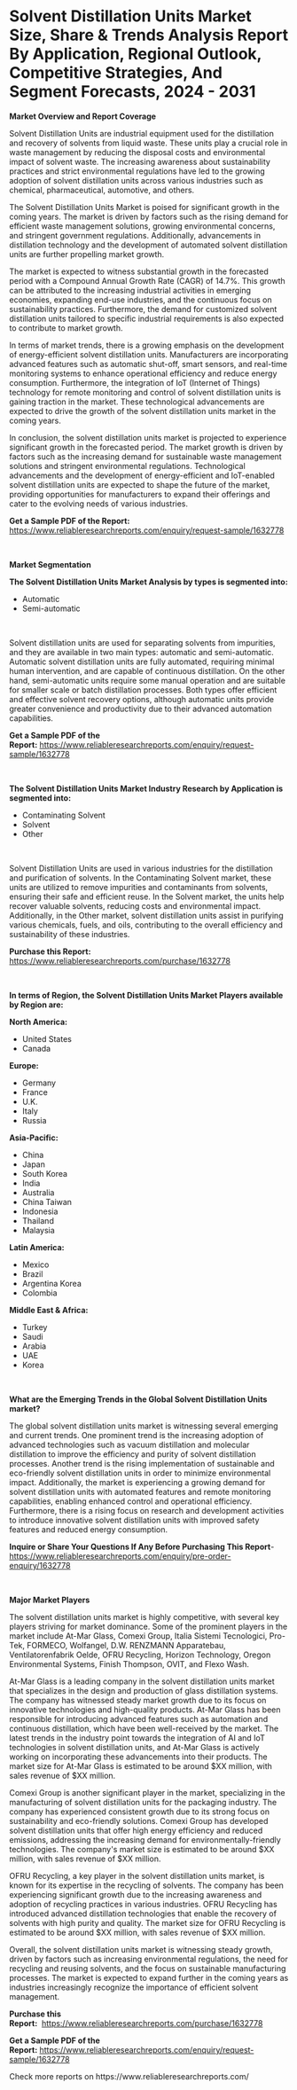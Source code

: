 <p><h1>Solvent Distillation Units Market Size, Share & Trends Analysis Report By Application, Regional Outlook, Competitive Strategies, And Segment Forecasts, 2024 - 2031</h1></p><p><strong>Market Overview and Report Coverage</strong></p>
<p><p>Solvent Distillation Units are industrial equipment used for the distillation and recovery of solvents from liquid waste. These units play a crucial role in waste management by reducing the disposal costs and environmental impact of solvent waste. The increasing awareness about sustainability practices and strict environmental regulations have led to the growing adoption of solvent distillation units across various industries such as chemical, pharmaceutical, automotive, and others.</p><p>The Solvent Distillation Units Market is poised for significant growth in the coming years. The market is driven by factors such as the rising demand for efficient waste management solutions, growing environmental concerns, and stringent government regulations. Additionally, advancements in distillation technology and the development of automated solvent distillation units are further propelling market growth.</p><p>The market is expected to witness substantial growth in the forecasted period with a Compound Annual Growth Rate (CAGR) of 14.7%. This growth can be attributed to the increasing industrial activities in emerging economies, expanding end-use industries, and the continuous focus on sustainability practices. Furthermore, the demand for customized solvent distillation units tailored to specific industrial requirements is also expected to contribute to market growth.</p><p>In terms of market trends, there is a growing emphasis on the development of energy-efficient solvent distillation units. Manufacturers are incorporating advanced features such as automatic shut-off, smart sensors, and real-time monitoring systems to enhance operational efficiency and reduce energy consumption. Furthermore, the integration of IoT (Internet of Things) technology for remote monitoring and control of solvent distillation units is gaining traction in the market. These technological advancements are expected to drive the growth of the solvent distillation units market in the coming years.</p><p>In conclusion, the solvent distillation units market is projected to experience significant growth in the forecasted period. The market growth is driven by factors such as the increasing demand for sustainable waste management solutions and stringent environmental regulations. Technological advancements and the development of energy-efficient and IoT-enabled solvent distillation units are expected to shape the future of the market, providing opportunities for manufacturers to expand their offerings and cater to the evolving needs of various industries.</p></p>
<p><strong>Get a Sample PDF of the Report:</strong> <a href="https://www.reliableresearchreports.com/enquiry/request-sample/1632778">https://www.reliableresearchreports.com/enquiry/request-sample/1632778</a></p>
<p>&nbsp;</p>
<p><strong>Market Segmentation</strong></p>
<p><strong>The Solvent Distillation Units Market Analysis by types is segmented into:</strong></p>
<p><ul><li>Automatic</li><li>Semi-automatic</li></ul></p>
<p>&nbsp;</p>
<p><p>Solvent distillation units are used for separating solvents from impurities, and they are available in two main types: automatic and semi-automatic. Automatic solvent distillation units are fully automated, requiring minimal human intervention, and are capable of continuous distillation. On the other hand, semi-automatic units require some manual operation and are suitable for smaller scale or batch distillation processes. Both types offer efficient and effective solvent recovery options, although automatic units provide greater convenience and productivity due to their advanced automation capabilities.</p></p>
<p><strong>Get a Sample PDF of the Report:</strong>&nbsp;<a href="https://www.reliableresearchreports.com/enquiry/request-sample/1632778">https://www.reliableresearchreports.com/enquiry/request-sample/1632778</a></p>
<p>&nbsp;</p>
<p><strong>The Solvent Distillation Units Market Industry Research by Application is segmented into:</strong></p>
<p><ul><li>Contaminating Solvent</li><li>Solvent</li><li>Other</li></ul></p>
<p>&nbsp;</p>
<p><p>Solvent Distillation Units are used in various industries for the distillation and purification of solvents. In the Contaminating Solvent market, these units are utilized to remove impurities and contaminants from solvents, ensuring their safe and efficient reuse. In the Solvent market, the units help recover valuable solvents, reducing costs and environmental impact. Additionally, in the Other market, solvent distillation units assist in purifying various chemicals, fuels, and oils, contributing to the overall efficiency and sustainability of these industries.</p></p>
<p><strong>Purchase this Report:</strong>&nbsp; <a href="https://www.reliableresearchreports.com/purchase/1632778">https://www.reliableresearchreports.com/purchase/1632778</a></p>
<p>&nbsp;</p>
<p><strong>In terms of Region, the Solvent Distillation Units Market Players available by Region are:</strong></p>
<p>
    <p> <strong> North America: </strong>
        <ul>
            <li>United States</li>
            <li>Canada</li>
        </ul>
        </p> 
    <p> <strong> Europe: </strong>
        <ul>
            <li>Germany</li>
            <li>France</li>
            <li>U.K.</li>
            <li>Italy</li>
            <li>Russia</li>
        </ul>
        </p> 
    <p> <strong> Asia-Pacific: </strong>
        <ul>
            <li>China</li>
            <li>Japan</li>
            <li>South Korea</li>
            <li>India</li>
            <li>Australia</li>
            <li>China Taiwan</li>
            <li>Indonesia</li>
            <li>Thailand</li>
            <li>Malaysia</li>
        </ul>
        </p> 
    <p> <strong> Latin America: </strong>
        <ul>
            <li>Mexico</li>
            <li>Brazil</li>
            <li>Argentina Korea</li>
            <li>Colombia</li>
        </ul>
        </p> 
    <p> <strong> Middle East & Africa: </strong>
        <ul>
            <li>Turkey</li>
            <li>Saudi</li>
            <li>Arabia</li>
            <li>UAE</li>
            <li>Korea</li>
        </ul>
    </p>
    </p>
<p>&nbsp;</p>
<p><strong>What are the Emerging Trends in the Global Solvent Distillation Units market?</strong></p>
<p><p>The global solvent distillation units market is witnessing several emerging and current trends. One prominent trend is the increasing adoption of advanced technologies such as vacuum distillation and molecular distillation to improve the efficiency and purity of solvent distillation processes. Another trend is the rising implementation of sustainable and eco-friendly solvent distillation units in order to minimize environmental impact. Additionally, the market is experiencing a growing demand for solvent distillation units with automated features and remote monitoring capabilities, enabling enhanced control and operational efficiency. Furthermore, there is a rising focus on research and development activities to introduce innovative solvent distillation units with improved safety features and reduced energy consumption.</p></p>
<p><strong>Inquire or Share Your Questions If Any Before Purchasing This Report</strong>- <a href="https://www.reliableresearchreports.com/enquiry/pre-order-enquiry/1632778">https://www.reliableresearchreports.com/enquiry/pre-order-enquiry/1632778</a></p>
<p>&nbsp;</p>
<p><strong>Major Market Players</strong></p>
<p><p>The solvent distillation units market is highly competitive, with several key players striving for market dominance. Some of the prominent players in the market include At-Mar Glass, Comexi Group, Italia Sistemi Tecnologici, Pro-Tek, FORMECO, Wolfangel, D.W. RENZMANN Apparatebau, Ventilatorenfabrik Oelde, OFRU Recycling, Horizon Technology, Oregon Environmental Systems, Finish Thompson, OVIT, and Flexo Wash. </p><p>At-Mar Glass is a leading company in the solvent distillation units market that specializes in the design and production of glass distillation systems. The company has witnessed steady market growth due to its focus on innovative technologies and high-quality products. At-Mar Glass has been responsible for introducing advanced features such as automation and continuous distillation, which have been well-received by the market. The latest trends in the industry point towards the integration of AI and IoT technologies in solvent distillation units, and At-Mar Glass is actively working on incorporating these advancements into their products. The market size for At-Mar Glass is estimated to be around $XX million, with sales revenue of $XX million.</p><p>Comexi Group is another significant player in the market, specializing in the manufacturing of solvent distillation units for the packaging industry. The company has experienced consistent growth due to its strong focus on sustainability and eco-friendly solutions. Comexi Group has developed solvent distillation units that offer high energy efficiency and reduced emissions, addressing the increasing demand for environmentally-friendly technologies. The company's market size is estimated to be around $XX million, with sales revenue of $XX million.</p><p>OFRU Recycling, a key player in the solvent distillation units market, is known for its expertise in the recycling of solvents. The company has been experiencing significant growth due to the increasing awareness and adoption of recycling practices in various industries. OFRU Recycling has introduced advanced distillation technologies that enable the recovery of solvents with high purity and quality. The market size for OFRU Recycling is estimated to be around $XX million, with sales revenue of $XX million.</p><p>Overall, the solvent distillation units market is witnessing steady growth, driven by factors such as increasing environmental regulations, the need for recycling and reusing solvents, and the focus on sustainable manufacturing processes. The market is expected to expand further in the coming years as industries increasingly recognize the importance of efficient solvent management.</p></p>
<p><strong>Purchase this Report:</strong>&nbsp;&nbsp;<a href="https://www.reliableresearchreports.com/purchase/1632778">https://www.reliableresearchreports.com/purchase/1632778</a></p>
<p></p>
<p><strong>Get a Sample PDF of the Report:</strong>&nbsp;<a href="https://www.reliableresearchreports.com/enquiry/request-sample/1632778">https://www.reliableresearchreports.com/enquiry/request-sample/1632778</a></p>
<p>Check more reports on https://www.reliableresearchreports.com/</p>